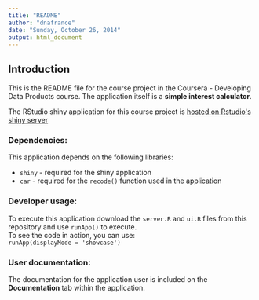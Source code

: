 ```yaml
---
title: "README"
author: "dnafrance"
date: "Sunday, October 26, 2014"
output: html_document
---
```

## Introduction
This is the README file for the course project in the Coursera - Developing Data Products course. The application itself is a **simple interest calculator**.  

The RStudio shiny application for this course project is [hosted on Rstudio's shiny server](https://dnafrance.shinyapps.io/devdatapdt) 

### Dependencies:
This application depends on the following libraries:  
* ```shiny``` - required for the shiny application  
* ```car``` - required for the ```recode()``` function used in the application  
  
### Developer usage:
To execute this application download the ```server.R``` and ```ui.R``` files from this repository and use ```runApp()``` to execute.  
To see the code in action, you can use:  
```runApp(displayMode = 'showcase')```  
  
  
### User documentation:
The documentation for the application user is included on the **Documentation** tab within the application.  
